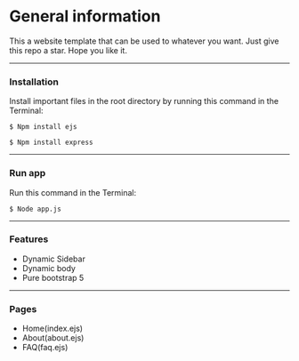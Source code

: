# General information
This a website template that can be used to whatever you want. Just give this repo a star. Hope you like it.
______________________________________________________________________________________
### Installation
Install important files in the root directory by running this command in the Terminal:
```
$ Npm install ejs
```
```
$ Npm install express
```
______________________________________________________________________________________
### Run app
Run this command in the Terminal:
```
$ Node app.js
```
______________________________________________________________________________________
### Features
- Dynamic Sidebar
- Dynamic body
- Pure bootstrap 5
______________________________________________________________________________________
### Pages
- Home(index.ejs)
- About(about.ejs)
- FAQ(faq.ejs)
